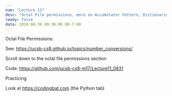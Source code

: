 ```yaml
---
num: "Lecture 11"
desc: "Octal File permissions, more on Accumulator Pattern, Dictionaries"
ready: false
date: 2018-08-30 09:30:00.00-7:00
---
```


Octal File Permissions:

See: <https://ucsb-cs8.github.io/topics/number_conversions/>

Scroll down to the octal file permissions section

Code: <https://github.com/ucsb-cs8-m17/Lecture11_0831>



Practicing

Look at https://codingbat.com (the Python tab)
